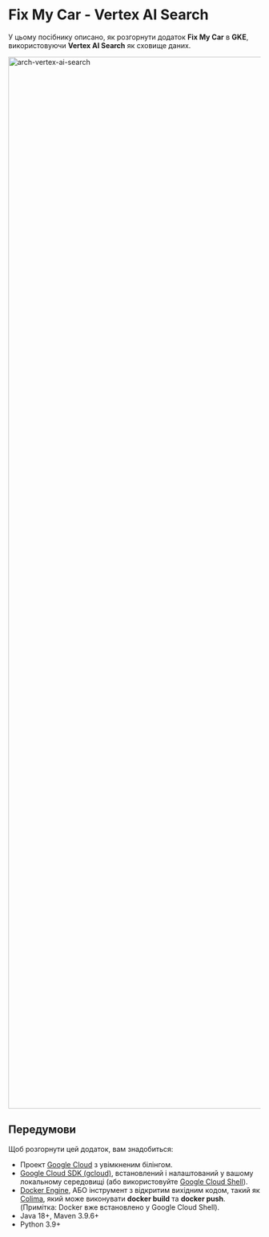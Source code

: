 # Fix My Car - Vertex AI Search

У цьому посібнику описано, як розгорнути додаток **Fix My Car** в **GKE**, використовуючи **Vertex AI Search** як сховище даних.

<img width="2098" alt="arch-vertex-ai-search" src="https://github.com/RebelsBoss/Fix_my_car/assets/126337643/ba691211-6e73-42cb-90c9-99dd9f5a5a36">

## Передумови

Щоб розгорнути цей додаток, вам знадобиться:

- Проект [Google Cloud](https://cloud.google.com/resource-manager/docs/creating-managing-projects#creating_a_project) з увімкненим білінгом.
- [Google Cloud SDK (gcloud)](https://cloud.google.com/sdk/docs/install), встановлений і налаштований у вашому локальному середовищі (або використовуйте [Google Cloud Shell](https://cloud.google.com/sdk/docs/interactive-gcloud)).
- [Docker Engine](https://docs.docker.com/engine/install/), АБО інструмент з відкритим вихідним кодом, такий як [Colima](https://github.com/abiosoft/colima), який може виконувати **docker build** та **docker push**. (Примітка: Docker вже встановлено у Google Cloud Shell).
- Java 18+, Maven 3.9.6+
- Python 3.9+
